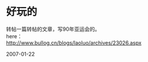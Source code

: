 # 好玩的

转帖一篇转帖的文章，写90年亚运会的。<br />
here：<br />
http://www.bullog.cn/blogs/laoluo/archives/23026.aspx




2007-01-22